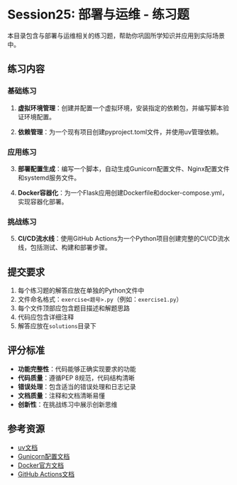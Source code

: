 # Session25: 部署与运维 - 练习题

本目录包含与部署与运维相关的练习题，帮助你巩固所学知识并应用到实际场景中。

## 练习内容

### 基础练习

1. **虚拟环境管理**：创建并配置一个虚拟环境，安装指定的依赖包，并编写脚本验证环境配置。

2. **依赖管理**：为一个现有项目创建pyproject.toml文件，并使用uv管理依赖。

### 应用练习

3. **部署配置生成**：编写一个脚本，自动生成Gunicorn配置文件、Nginx配置文件和systemd服务文件。

4. **Docker容器化**：为一个Flask应用创建Dockerfile和docker-compose.yml，实现容器化部署。

### 挑战练习

5. **CI/CD流水线**：使用GitHub Actions为一个Python项目创建完整的CI/CD流水线，包括测试、构建和部署步骤。

## 提交要求

1. 每个练习题的解答应放在单独的Python文件中
2. 文件命名格式：`exercise<题号>.py`（例如：`exercise1.py`）
3. 每个文件顶部应包含题目描述和解题思路
4. 代码应包含详细注释
5. 解答应放在`solutions`目录下

## 评分标准

- **功能完整性**：代码能够正确实现要求的功能
- **代码质量**：遵循PEP 8规范，代码结构清晰
- **错误处理**：包含适当的错误处理和日志记录
- **文档质量**：注释和文档清晰易懂
- **创新性**：在挑战练习中展示创新思维

## 参考资源

- [uv文档](https://github.com/astral-sh/uv)
- [Gunicorn配置文档](https://docs.gunicorn.org/en/stable/configure.html)
- [Docker官方文档](https://docs.docker.com/)
- [GitHub Actions文档](https://docs.github.com/en/actions)